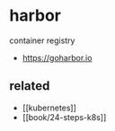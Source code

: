 # harbor

container registry
+ https://goharbor.io

## related
- [[kubernetes]]
- [[book/24-steps-k8s]]
